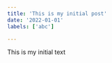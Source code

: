 ```yaml
---
title: 'This is my initial post'
date: '2022-01-01'
labels: ['abc']

---
```


This is my initial text